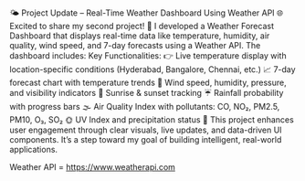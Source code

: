 🌤️ Project Update – Real-Time Weather Dashboard Using Weather API 🌐
Excited to share my second project! 🚀
I developed a Weather Forecast Dashboard that displays real-time data like temperature, humidity, air quality, wind speed, and 7-day forecasts using a Weather API. The dashboard includes:
Key Functionalities:
👉 Live temperature display with location-specific conditions (Hyderabad, Bangalore, Chennai, etc.)
📈 7-day forecast chart with temperature trends
💨 Wind speed, humidity, pressure, and visibility indicators
🌄 Sunrise & sunset tracking
☔ Rainfall probability with progress bars
🌫️ Air Quality Index with pollutants: CO, NO₂, PM2.5, PM10, O₃, SO₂
🌞 UV Index and precipitation status
📌 This project enhances user engagement through clear visuals, live updates, and data-driven UI components. It’s a step toward my goal of building intelligent, real-world applications. 
 
Weather API = https://www.weatherapi.com
